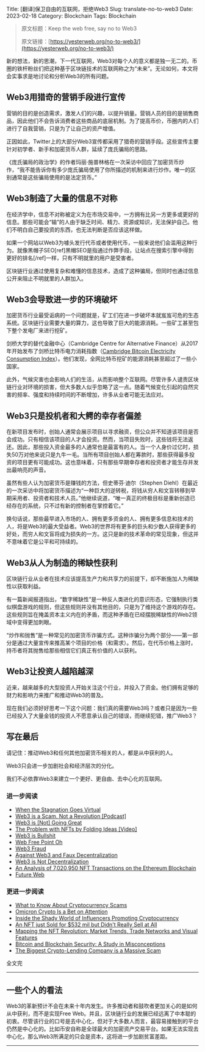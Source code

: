 Title: [翻译]保卫自由的互联网，拒绝Web3
Slug: translate-no-to-web3
Date: 2023-02-18
Category: Blockchain
Tags: Blockchain

> 原文标题：Keep the web free, say no to Web3
>
> 原文链接：[https://yesterweb.org/no-to-web3/](https://yesterweb.org/no-to-web3/)

新的想法，新的思潮，下一代互联网，Web3对每个人的意义都是独一无二的。币圈的铁杆粉丝们把这种基于区块链技术的互联网称之为“未来”。无论如何，本文将会实事求是地讨论和分析Web3的所有问题。

## Web3用猎奇的营销手段进行宣传

营销的目的是创造需求，激发人们的兴趣，以提升销量。营销人员的目的是销售商品，因此他们不会告诉消费者这些商品的底层机制。为了提高币价，币圈内的人们进行了自我营销，只是为了让自己的资产增值。

正因如此，Twitter上的大部分Web3宣传都采用了猎奇的营销手段。这些宣传主要针对初学者、新手和加密货币人群，延续了庞氏骗局的思路。

《庞氏骗局的政治学》的作者玛丽·施普林格在一次采访中回应了加密货币炒作，“我不能告诉你有多少庞氏骗局使用了你所描述的机制来进行炒作。唯一的区别通常是这些骗局使用的是法定货币。”

## Web3制造了大量的信息不对称

在经济学中，信息不对称被定义为在市场交易中，一方拥有比另一方更多或更好的信息。那些可能会“输”的人由于缺乏时间、精力、资源或知识，无法保护自己。他们不明白自己要投资的东西，也无法判断是否应该这样做。

如果一个网站以Web3为噱头发行代币或者使用代币，一般来说他们会滥用这种行为。就像黑帽子SEO[ref]黑帽SEO是指通过作弊手段，让站点在搜索引擎中得到更好的排名[/ref]一样，只有不明就里的用户是受害者。

区块链行业通过使用复杂和难懂的信息技术，造成了这种骗局，但同时也通过信息公开来阻止不明就里的人群加入。

## Web3会导致进一步的环境破坏

加密货币行业最受诟病的一个问题就是，矿工们在进一步破坏本就岌岌可危的生态系统。区块链行业需要大量的算力，这也导致了巨大的能源消耗。一些矿工甚至包下整个发电厂来进行挖矿。

剑桥大学的替代金融中心（Cambridge Centre for Alternative Finance）从2017年开始发布了剑桥比特币电力消耗指数（[Cambridge Bitcoin Electricity Consumption Index](https://ccaf.io/cbeci/index)）。他们发现，全网比特币挖矿的能源消耗甚至超过了一些小国家。

此外，气候灾害也会影响人们的生活，从而影响整个互联网。尽管许多人谴责区块链行业对环境的损害，但大多数人似乎忽略了这一点。随着气候变化引起的自然灾害的频率、强度和持续时间的不断增加，许多从业者可能无法应对。

## Web3只是投机者和大鳄的幸存者偏差

在新项目发布时，创始人通常会展示项目以寻求融资，但公众并不知道该项目是否会成功。只有相信该项目的人才会投资。然而，当项目失败时，这些钱将无法返还。因此，那些投入资金最多的人通常也是最富有的人。当一个人身价过亿时，损失50万对他来说只是九牛一毛。当所有项目创始人都在筹款时，那些获得最多投资的项目更有可能成功。这也意味着，只有那些早期幸存者和投资者才能生存并发出最响亮的声音。

虽然有些人认为加密货币是赚钱的方法，但史蒂芬·迪尔（Stephen Diehl）在最近的一次采访中将加密货币描述为“一种巨大的逆转税，将钱从穷人和文盲转移到早期采用者、投资者和技术人员。”他继续说道，“唯一真正的终极目标是重新创造已经存在的系统，只不过有新的控制者在掌控着它。”

换句话说，那些最早进入市场的人、拥有更多资金的人、拥有更多信息和技术的人，将是Web3的最大受益者。Web3的世界将有更多的巨头和少数人获得更多的好处，而穷人和文盲将成为损失的一方。这只是新的技术革命的常见现象，但这并不意味着它是公平和可持续的。

## Web3从人为制造的稀缺性获利

区块链行业从业者在技术应该提高生产力和共享力的前提下，却不断施加人为稀缺性以获取利益。

有一篇新闻报道指出，“数字稀缺性”是一种反人类进化的意识形态，它强制执行类似棋盘游戏的规则，但这些规则并没有其他目的，只是为了维持这个游戏的存在。这些规则旨在掩盖资本主义内在的矛盾，而这种矛盾在已经摆脱稀缺性的Web2领域中变得更加刺眼。

“炒作和抛售”是一种常见的加密货币诈骗方式。这种诈骗分为两个部分——第一部分是通过大量宣传来推高某个项目的价格（和需求）。然后，在代币价格上涨时，持币者将其抛售给那些相信它们真正有价值的人以获利。


## Web3让投资人越陷越深

近来，越来越多的大型投资人开始关注这个行业，并投入了资金。他们拥有足够的财力和影响力来推广和推动Web3的普及。

现在我们必须好好思考一下这个问题：我们真的需要Web3吗？或者只是因为一些已经投入了大量金钱的投资人不愿意承认自己的错误，而继续犯错，推广Web3？

## 写在最后

请记住：推动Web3和任何其他加密货币相关的人，都是从中获利的人。

Web3只会进一步加剧社会和经济层次的分化。

我们不必依靠Web3来建立一个更好、更自由、去中心化的互联网。

### 进一步阅读

- [When the Stagnation Goes Virtual](https://palladiummag.com/2022/01/21/when-the-stagnation-goes-virtual/)
- [Web3 is a Scam, Not a Revolution [Podcast]](https://player.fm/series/tech-wont-save-us/web3-is-a-scam-not-a-revolution-w-stephen-diehl)
- [Web3 is [Not] Going Great](https://web3isgoinggreat.com/)
- [The Problem with NFTs by Folding Ideas [Video]](https://www.youtube.com/watch?v=YQ_xWvX1n9g)
- [Web3 is Bullshit](https://www.stephendiehl.com/blog/web3-bullshit.html)
- [Web Free Point Oh](https://gwennseemel.com/blog/2021/1216-web-free-point-oh/)
- [Web3 Fraud](https://www.usenix.org/publications/loginonline/web3-fraud)
- [Against Web3 and Faux Decentralization](https://soatok.blog/2021/10/19/against-web3-and-faux-decentralization/)
- [Web3 is Not Decentralization](https://invisibleup.com/articles/38/)
- [An Analysis of 7,020,950 NFT Transactions on the Ethereum Blockchain](https://github.com/bugout-dev/moonstream/blob/main/datasets/nfts/papers/ethereum-nfts.pdf)
- [Future Web](https://letslearntogether.neocities.org/compute/futureweb01.html)

### 更进一步阅读

- [What to Know About Cryptocurrency Scams](https://www.consumer.ftc.gov/articles/what-know-about-cryptocurrency-and-scams)
- [Omicron Crypto Is a Bet on Attention](https://www.bloomberg.com/opinion/articles/2021-11-30/omicron-crypto-is-a-bet-on-attention)
- [Inside the Shady World of Influencers Promoting Cryptocurrency](https://mashable.com/article/influencers-altcoin-scams)
- [An NFT just Sold for $532 mil but Didn't Really Sell at All](https://www.msn.com/en-us/money/other/an-nft-just-sold-for-532-million-but-didn-t-really-sell-at-all/ar-AAQ5nZY)
- [Mapping the NFT Revolution: Market Trends, Trade Networks and Visual Features](https://www.nature.com/articles/s41598-021-00053-8)
- [Bitcoin and Blockchain Security: A Study in Misconceptions](https://ojs.bibsys.no/index.php/NIK/article/view/911)
- [The Biggest Crypto-Lending Company is a Massive Scam](https://rorodi.substack.com/p/the-biggest-crypto-lending-company)

全文完

---

## 一些个人的看法

Web3的革新预计不会在未来十年内发生。许多推动者和鼓吹者更加关心的是如何从中获利，而不是实现Free Web。并且，区块链行业的发展已经远离了中本聪的初衷。尽管该行业的口号是去中心化，但对于大多数人而言，最容易接触到的平台仍然是中心化的。比如币安自称是全球最大的加密资产交易平台。如果无法实现去中心化，那么Web3所满足的只会是资本，这将进一步加剧贫富差距。

---